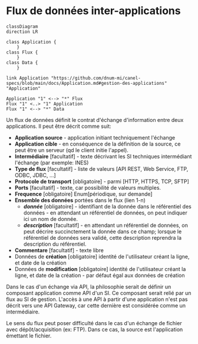# Flux de données inter-applications

```mermaid
classDiagram
direction LR

class Application {
	}
class Flux {
	}
class Data {
	}
		
link Application "https://github.com/dnum-mi/canel-specs/blob/main/docs/Application.md#gestion-des-applications" "Application"

Application "1" <--> "*" Flux
Flux "1" <..> "1" Application
Flux "1" <--> "*" Data
```

Un flux de données définit le contrat d'échange d'information entre deux applications.
Il peut être décrit comme suit:
- **Application source** - application initiant techniquement l'échange
- **Application cible** - en conséquence de la définition de la source, ce peut être un serveur (qd le client initie l'appel).
- **Intermédiaire** [facultatif] - texte décrivant les SI techniques intermédiant l'échange (par exemple: INES)
- **Type de flux** [facultatif] - liste de valeurs [API REST, Web Service, FTP, ODBC, JDBC, ...]
- **Protocole de transport** [obligatoire] - parmi [HTTP, HTTPS, TCP, SFTP]
- **Ports** [facultatif] - texte, car possibilité de valeurs multiples.
- **Frequence** [obligatoire] Enum[périodique, sur demande] 
- **Ensemble des données** portées dans le flux (lien 1-n)
    - **_donnée_** [obligatoire] - identifiant de la donnée dans le référentiel des données - en attendant un référentiel de données, on peut indiquer ici un nom de donnée.
    - **_description_** [facultatif] - en attendant un référentiel de données, on peut décrire succinctement la donnée dans ce champ; lorsque le référentiel de données sera validé, cette description reprendra la description du référentiel.
- **Commentare** [facultatif] - texte libre
- Données de **création** [obligatoire] identité de l'utilisateur créant la ligne, et date de la création
- Données de **modification** [obligatoire] identité de l'utilisateur créant la ligne, et date de la création - par défaut égal aux données de création

Dans le cas d'un échange via API, la philosophie serait de définir un composant application comme API d'un SI. Ce composant serait relié par un flux au SI de gestion. L'accès à une API à partir d'une application n'est pas décrit vers une API Gateway, car cette dernière est considérée comme un intermédiaire.

Le sens du flux peut poser difficulté dans le cas d'un échange de fichier avec dépôt/acquisition (ex: FTP). Dans ce cas, la source est l'application émettant le fichier.


